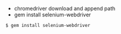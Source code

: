 
- chromedriver download and append path
- gem install selenium-webdriver

```
$ gem install selenium-webdriver
```

<!--
[headless X11 installer](https://support.apple.com/ja-jp/HT201341)

```
$ /opt/X11/bin/Xvfb
```
-->